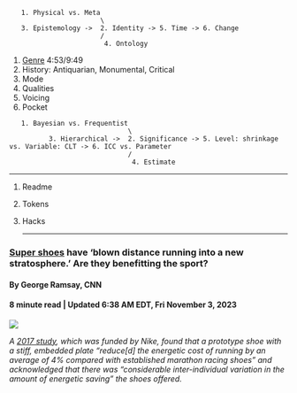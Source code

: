 
```
   1. Physical vs. Meta
                       \
   3. Epistemology ->  2. Identity -> 5. Time -> 6. Change
                       /
                        4. Ontology
```

1. [Genre](https://www.youtube.com/watch?v=waqhq-IiUIo) 4:53/9:49
2. History: Antiquarian, Monumental, Critical
3. Mode
4. Qualities
5. Voicing
6. Pocket

```
   1. Bayesian vs. Frequentist
                              \
          3. Hierarchical ->  2. Significance -> 5. Level: shrinkage vs. Variable: CLT -> 6. ICC vs. Parameter
                              /
                               4. Estimate
```

---

1. Readme
2. Tokens
3. Hacks

   ---

### [Super shoes](https://www.cnn.com/2023/11/03/sport/super-shoes-marathon-running-spt-intl/index.html) have ‘blown distance running into a new stratosphere.’ Are they benefitting the sport?

#### By George Ramsay, CNN
#### 8 minute read | Updated 6:38 AM EDT, Fri November 3, 2023

![](https://media.cnn.com/api/v1/images/stellar/prod/231101124226-01-super-shoes-distance-running.jpg?c=16x9&q=h_720,w_1280,c_fill/f_webp)

*A [2017 study](https://link.springer.com/article/10.1007/s40279-017-0811-2), which was funded by Nike, found that a prototype shoe with a stiff, embedded plate “reduce[d] the energetic cost of running by an average of 4% compared with established marathon racing shoes” and acknowledged that there was “considerable inter-individual variation in the amount of energetic saving” the shoes offered.*
